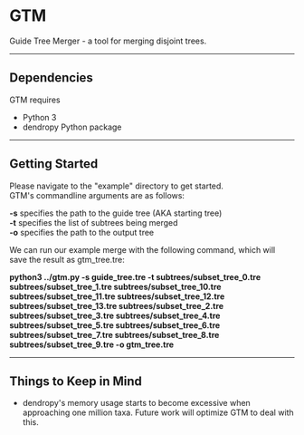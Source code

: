 # GTM
Guide Tree Merger - a tool for merging disjoint trees.

- - - -

## Dependencies
GTM requires
* Python 3
* dendropy Python package

- - - -

## Getting Started
Please navigate to the "example" directory to get started.\
GTM's commandline arguments are as follows:  

**-s** specifies the path to the guide tree (AKA starting tree)\
**-t** specifies the list of subtrees being merged\
**-o** specifies the path to the output tree

We can run our example merge with the following command, which will save the result as gtm_tree.tre:

**python3 ../gtm.py -s guide_tree.tre -t subtrees/subset_tree_0.tre subtrees/subset_tree_1.tre subtrees/subset_tree_10.tre subtrees/subset_tree_11.tre subtrees/subset_tree_12.tre subtrees/subset_tree_13.tre subtrees/subset_tree_2.tre subtrees/subset_tree_3.tre subtrees/subset_tree_4.tre subtrees/subset_tree_5.tre subtrees/subset_tree_6.tre subtrees/subset_tree_7.tre subtrees/subset_tree_8.tre subtrees/subset_tree_9.tre -o gtm_tree.tre**

- - - -

## Things to Keep in Mind

* dendropy's memory usage starts to become excessive when approaching one million taxa. Future work will optimize GTM to deal with this.
